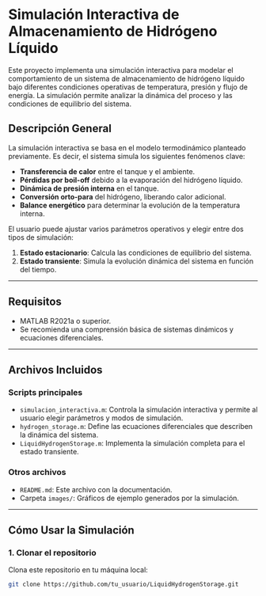 # Simulación Interactiva de Almacenamiento de Hidrógeno Líquido

Este proyecto implementa una simulación interactiva para modelar el comportamiento de un sistema de almacenamiento de hidrógeno líquido bajo diferentes condiciones operativas de temperatura, presión y flujo de energía. La simulación permite analizar la dinámica del proceso y las condiciones de equilibrio del sistema.

## **Descripción General**

La simulación interactiva se basa en el modelo termodinámico planteado previamente. Es decir, el sistema simula los siguientes fenómenos clave:
- **Transferencia de calor** entre el tanque y el ambiente.
- **Pérdidas por boil-off** debido a la evaporación del hidrógeno líquido.
- **Dinámica de presión interna** en el tanque.
- **Conversión orto-para** del hidrógeno, liberando calor adicional.
- **Balance energético** para determinar la evolución de la temperatura interna.

El usuario puede ajustar varios parámetros operativos y elegir entre dos tipos de simulación:
1. **Estado estacionario**: Calcula las condiciones de equilibrio del sistema.
2. **Estado transiente**: Simula la evolución dinámica del sistema en función del tiempo.

---

## **Requisitos**

- MATLAB R2021a o superior.
- Se recomienda una comprensión básica de sistemas dinámicos y ecuaciones diferenciales.

---

## **Archivos Incluidos**

### Scripts principales
- `simulacion_interactiva.m`: Controla la simulación interactiva y permite al usuario elegir parámetros y modos de simulación.
- `hydrogen_storage.m`: Define las ecuaciones diferenciales que describen la dinámica del sistema.
- `LiquidHydrogenStorage.m`: Implementa la simulación completa para el estado transiente.

### Otros archivos
- `README.md`: Este archivo con la documentación.
- Carpeta `images/`: Gráficos de ejemplo generados por la simulación.

---

## **Cómo Usar la Simulación**

### 1. Clonar el repositorio
Clona este repositorio en tu máquina local:
```bash
git clone https://github.com/tu_usuario/LiquidHydrogenStorage.git
